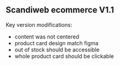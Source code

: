 ## Scandiweb ecommerce V1.1
Key version modifications:
-	content was not centered
-	product card design match figma 
-	out of stock should be accessible
-	whole product card should be clickable
